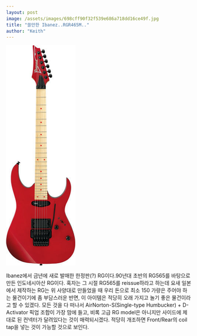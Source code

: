 ```yaml
---
layout: post
image: /assets/images/698cff90f32f539e686a718dd16ce49f.jpg
title: "쓸만한 Ibanez..RGR465M.."
author: "Keith"
---
```


![image](/assets/images/698cff90f32f539e686a718dd16ce49f.jpg)

Ibanez에서 금년에 새로 발매한 한정판(?) RG이다.90년대 초반의 RG565를 바탕으로 만든 인도네시아산 RG이다. 혹자는 그 시절 RG565를 reissue하라고 하는데 요새 일본에서 제작하는 RG는 위 사양대로 만들었을 때 우리 돈으로 최소 150 가량은 주어야 하는 물건이기에 좀 부담스러운 반면, 이 아이템은 적당히 오래 가지고 놀기 좋은 물건이라고 할 수 있겠다.
모든 것을 다 떠나서 AirNorton-S(Single-type Humbucker) + D-Activator 픽업 조합이 가장 맘에 들고, 비록 고급 RG model은 아니지만 사이드에 제대로 된 컨넥터가 달려있다는 것이 매력되시겠다. 적당히 개조하면 Front/Rear의 coil tap을 넣는 것이 가능할 것으로 보인다.




